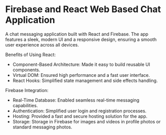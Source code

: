 # Firebase and React Web Based Chat Application

A chat messaging application built with React and Firebase. The app features a sleek, modern UI and a responsive design, ensuring a smooth user experience across all devices.

Benefits of Using React:
- Component-Based Architecture: Made it easy to build reusable UI components.
- Virtual DOM: Ensured high performance and a fast user interface.
- React Hooks: Simplified state management and side effects handling.

Firebase Integration:
- Real-Time Database: Enabled seamless real-time messaging capabilities.
- Authentication: Simplified user login and registration processes.
- Hosting: Provided a fast and secure hosting solution for the app.
- Storage: Storage in Firebase for images and videos in profile photos or standard messaging photos.
